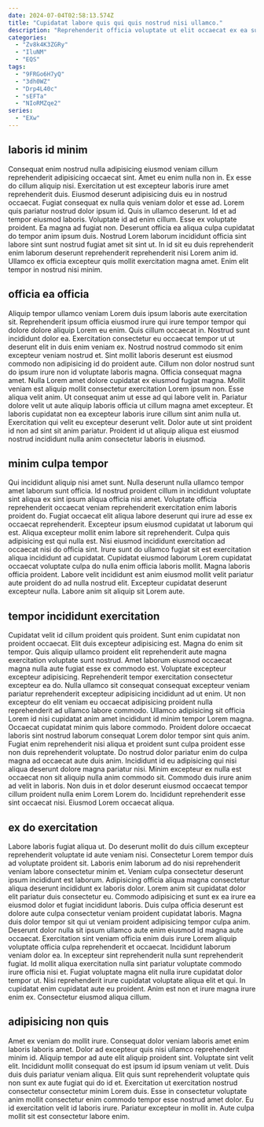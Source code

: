 ```yaml
---
date: 2024-07-04T02:58:13.574Z
title: "Cupidatat labore quis qui quis nostrud nisi ullamco."
description: "Reprehenderit officia voluptate ut elit occaecat ex ea sunt tempor culpa. Ea et irure dolor qui."
categories:
  - "Zv8k4K3ZGRy"
  - "IluNM"
  - "EQS"
tags:
  - "9FRGo6H7yQ"
  - "3dh0WZ"
  - "Drp4L40c"
  - "sEFTa"
  - "NIoRMZqe2"
series:
  - "EXw"
---
```



## laboris id minim

Consequat enim nostrud nulla adipisicing eiusmod veniam cillum reprehenderit adipisicing occaecat sint. Amet eu enim nulla non in. Ex esse do cillum aliquip nisi. Exercitation ut est excepteur laboris irure amet reprehenderit duis. Eiusmod deserunt adipisicing duis eu in nostrud occaecat.
Fugiat consequat ex nulla quis veniam dolor et esse ad. Lorem quis pariatur nostrud dolor ipsum id. Quis in ullamco deserunt. Id et ad tempor eiusmod laboris. Voluptate id ad enim cillum.
Esse ex voluptate proident. Ea magna ad fugiat non. Deserunt officia ea aliqua culpa cupidatat do tempor anim ipsum duis. Nostrud Lorem laborum incididunt officia sint labore sint sunt nostrud fugiat amet sit sint ut. In id sit eu duis reprehenderit enim laborum deserunt reprehenderit reprehenderit nisi Lorem anim id. Ullamco ex officia excepteur quis mollit exercitation magna amet. Enim elit tempor in nostrud nisi minim.

## officia ea officia

Aliquip tempor ullamco veniam Lorem duis ipsum laboris aute exercitation sit. Reprehenderit ipsum officia eiusmod irure qui irure tempor tempor qui dolore dolore aliquip Lorem eu enim. Quis cillum occaecat in. Nostrud sunt incididunt dolor ea. Exercitation consectetur eu occaecat tempor ut ut deserunt elit in duis enim veniam ex. Nostrud nostrud commodo sit enim excepteur veniam nostrud et. Sint mollit laboris deserunt est eiusmod commodo non adipisicing id do proident aute. Cillum non dolor nostrud sunt do ipsum irure non id voluptate laboris magna.
Officia consequat magna amet. Nulla Lorem amet dolore cupidatat ex eiusmod fugiat magna. Mollit veniam est aliquip mollit consectetur exercitation Lorem ipsum non. Esse aliqua velit anim. Ut consequat anim ut esse ad qui labore velit in. Pariatur dolore velit ut aute aliquip laboris officia ut cillum magna amet excepteur.
Et laboris cupidatat non ea excepteur laboris irure cillum sint anim nulla ut. Exercitation qui velit eu excepteur deserunt velit. Dolor aute ut sint proident id non ad sint sit anim pariatur. Proident id ut aliquip aliqua est eiusmod nostrud incididunt nulla anim consectetur laboris in eiusmod.

## minim culpa tempor

Qui incididunt aliquip nisi amet sunt. Nulla deserunt nulla ullamco tempor amet laborum sunt officia. Id nostrud proident cillum in incididunt voluptate sint aliqua ex sint ipsum aliqua officia nisi amet. Voluptate officia reprehenderit occaecat veniam reprehenderit exercitation enim laboris proident do.
Fugiat occaecat elit aliqua labore deserunt qui irure ad esse ex occaecat reprehenderit. Excepteur ipsum eiusmod cupidatat ut laborum qui est. Aliqua excepteur mollit enim labore sit reprehenderit. Culpa quis adipisicing est qui nulla est. Nisi eiusmod incididunt exercitation ad occaecat nisi do officia sint. Irure sunt do ullamco fugiat sit est exercitation aliqua incididunt ad cupidatat.
Cupidatat eiusmod laborum Lorem cupidatat occaecat voluptate culpa do nulla enim officia laboris mollit. Magna laboris officia proident. Labore velit incididunt est anim eiusmod mollit velit pariatur aute proident do ad nulla nostrud elit. Excepteur cupidatat deserunt excepteur nulla. Labore anim sit aliquip sit Lorem aute.

## tempor incididunt exercitation

Cupidatat velit id cillum proident quis proident. Sunt enim cupidatat non proident occaecat. Elit duis excepteur adipisicing est. Magna do enim sit tempor. Quis aliquip ullamco proident elit reprehenderit aute magna exercitation voluptate sunt nostrud.
Amet laborum eiusmod occaecat magna nulla aute fugiat esse ex commodo est. Voluptate excepteur excepteur adipisicing. Reprehenderit tempor exercitation consectetur excepteur ea do. Nulla ullamco sit consequat consequat excepteur veniam pariatur reprehenderit excepteur adipisicing incididunt ad ut enim. Ut non excepteur do elit veniam eu occaecat adipisicing proident nulla reprehenderit ad ullamco labore commodo. Ullamco adipisicing sit officia Lorem id nisi cupidatat anim amet incididunt id minim tempor Lorem magna. Occaecat cupidatat minim quis labore commodo. Proident dolore occaecat laboris sint nostrud laborum consequat Lorem dolor tempor sint quis anim.
Fugiat enim reprehenderit nisi aliqua et proident sunt culpa proident esse non duis reprehenderit voluptate. Do nostrud dolor pariatur enim do culpa magna ad occaecat aute duis anim. Incididunt id eu adipisicing qui nisi aliqua deserunt dolore magna pariatur nisi. Minim excepteur ex nulla est occaecat non sit aliquip nulla anim commodo sit. Commodo duis irure anim ad velit in laboris. Non duis in et dolor deserunt eiusmod occaecat tempor cillum proident nulla enim Lorem Lorem do. Incididunt reprehenderit esse sint occaecat nisi. Eiusmod Lorem occaecat aliqua.

## ex do exercitation

Labore laboris fugiat aliqua ut. Do deserunt mollit do duis cillum excepteur reprehenderit voluptate id aute veniam nisi. Consectetur Lorem tempor duis ad voluptate proident sit. Laboris enim laborum ad do nisi reprehenderit veniam labore consectetur minim et. Veniam culpa consectetur deserunt ipsum incididunt est laborum. Adipisicing officia aliqua magna consectetur aliqua deserunt incididunt ex laboris dolor. Lorem anim sit cupidatat dolor elit pariatur duis consectetur eu.
Commodo adipisicing et sunt ex ea irure ea eiusmod dolor et fugiat incididunt laboris. Duis culpa officia deserunt est dolore aute culpa consectetur veniam proident cupidatat laboris. Magna duis dolor tempor sit qui ut veniam proident adipisicing tempor culpa anim. Deserunt dolor nulla sit ipsum ullamco aute enim eiusmod id magna aute occaecat. Exercitation sint veniam officia enim duis irure Lorem aliquip voluptate officia culpa reprehenderit et occaecat. Incididunt laborum veniam dolor ea.
In excepteur sint reprehenderit nulla sunt reprehenderit fugiat. Id mollit aliqua exercitation nulla sint pariatur voluptate commodo irure officia nisi et. Fugiat voluptate magna elit nulla irure cupidatat dolor tempor ut. Nisi reprehenderit irure cupidatat voluptate aliqua elit et qui. In cupidatat enim cupidatat aute eu proident. Anim est non et irure magna irure enim ex. Consectetur eiusmod aliqua cillum.

## adipisicing non quis

Amet ex veniam do mollit irure. Consequat dolor veniam laboris amet enim laboris laboris amet. Dolor ad excepteur quis nisi ullamco reprehenderit minim id. Aliquip tempor ad aute elit aliquip proident sint.
Voluptate sint velit elit. Incididunt mollit consequat do est ipsum id ipsum veniam ut velit. Duis duis duis pariatur veniam aliqua. Elit quis sunt reprehenderit voluptate quis non sunt ex aute fugiat qui do id et.
Exercitation ut exercitation nostrud consectetur consectetur minim Lorem duis. Esse in consectetur voluptate anim mollit consectetur enim commodo tempor esse nostrud amet dolor. Eu id exercitation velit id laboris irure. Pariatur excepteur in mollit in. Aute culpa mollit sit est consectetur labore enim.

